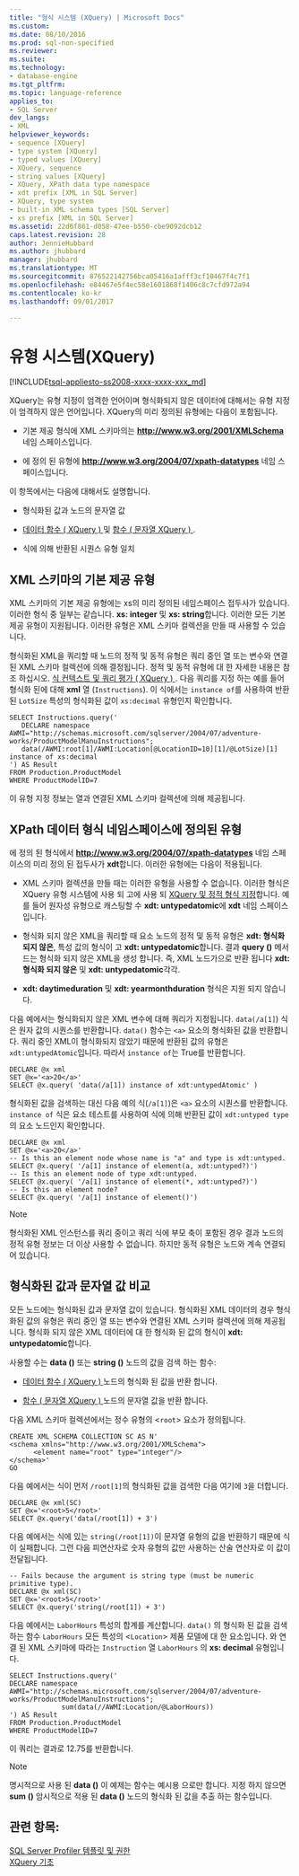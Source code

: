 ```yaml
---
title: "형식 시스템 (XQuery) | Microsoft Docs"
ms.custom: 
ms.date: 08/10/2016
ms.prod: sql-non-specified
ms.reviewer: 
ms.suite: 
ms.technology:
- database-engine
ms.tgt_pltfrm: 
ms.topic: language-reference
applies_to:
- SQL Server
dev_langs:
- XML
helpviewer_keywords:
- sequence [XQuery]
- type system [XQuery]
- typed values [XQuery]
- XQuery, sequence
- string values [XQuery]
- XQuery, XPath data type namespace
- xdt prefix [XML in SQL Server]
- XQuery, type system
- built-in XML schema types [SQL Server]
- xs prefix [XML in SQL Server]
ms.assetid: 22d6f861-d058-47ee-b550-cbe9092dcb12
caps.latest.revision: 28
author: JennieHubbard
ms.author: jhubbard
manager: jhubbard
ms.translationtype: MT
ms.sourcegitcommit: 876522142756bca05416a1afff3cf10467f4c7f1
ms.openlocfilehash: e84467e5f4ec58e1601868f1406c8c7cfd972a94
ms.contentlocale: ko-kr
ms.lasthandoff: 09/01/2017

---
```

# <a name="type-system-xquery"></a>유형 시스템(XQuery)
[!INCLUDE[tsql-appliesto-ss2008-xxxx-xxxx-xxx_md](../includes/tsql-appliesto-ss2008-xxxx-xxxx-xxx-md.md)]

  XQuery는 유형 지정이 엄격한 언어이며 형식화되지 않은 데이터에 대해서는 유형 지정이 엄격하지 않은 언어입니다. XQuery의 미리 정의된 유형에는 다음이 포함됩니다.  
  
-   기본 제공 형식에 XML 스키마의는 **http://www.w3.org/2001/XMLSchema** 네임 스페이스입니다.  
  
-   에 정의 된 유형에 **http://www.w3.org/2004/07/xpath-datatypes** 네임 스페이스입니다.  
  
 이 항목에서는 다음에 대해서도 설명합니다.  
  
-   형식화된 값과 노드의 문자열 값  
  
-   [데이터 함수 &#40; XQuery &#41; ](../xquery/data-accessor-functions-data-xquery.md) 및 [함수 &#40; 문자열 XQuery &#41; ](../xquery/data-accessor-functions-string-xquery.md).  
  
-   식에 의해 반환된 시퀀스 유형 일치  
  
## <a name="built-in-types-of-xml-schema"></a>XML 스키마의 기본 제공 유형  
 XML 스키마의 기본 제공 유형에는 xs의 미리 정의된 네임스페이스 접두사가 있습니다. 이러한 형식 중 일부는 같습니다. **xs: integer** 및 **xs: string**합니다. 이러한 모든 기본 제공 유형이 지원됩니다. 이러한 유형은 XML 스키마 컬렉션을 만들 때 사용할 수 있습니다.  
  
 형식화된 XML을 쿼리할 때 노드의 정적 및 동적 유형은 쿼리 중인 열 또는 변수와 연결된 XML 스키마 컬렉션에 의해 결정됩니다. 정적 및 동적 유형에 대 한 자세한 내용은 참조 하십시오. [식 컨텍스트 및 쿼리 평가 &#40; XQuery &#41; ](../xquery/expression-context-and-query-evaluation-xquery.md). 다음 쿼리를 지정 하는 예를 들어 형식화 된에 대해 **xml** 열 (`Instructions`). 이 식에서는 `instance of`를 사용하여 반환된 `LotSize` 특성의 형식화된 값이 `xs:decimal` 유형인지 확인합니다.  
  
```  
SELECT Instructions.query('  
   DECLARE namespace AWMI="http://schemas.microsoft.com/sqlserver/2004/07/adventure-works/ProductModelManuInstructions";  
   data(/AWMI:root[1]/AWMI:Location[@LocationID=10][1]/@LotSize)[1] instance of xs:decimal  
') AS Result  
FROM Production.ProductModel  
WHERE ProductModelID=7  
```  
  
 이 유형 지정 정보는 열과 연결된 XML 스키마 컬렉션에 의해 제공됩니다.  
  
## <a name="types-defined-in-xpath-data-types-namespace"></a>XPath 데이터 형식 네임스페이스에 정의된 유형  
 에 정의 된 형식에서 **http://www.w3.org/2004/07/xpath-datatypes** 네임 스페이스의 미리 정의 된 접두사가 **xdt**합니다. 이러한 유형에는 다음이 적용됩니다.  
  
-   XML 스키마 컬렉션을 만들 때는 이러한 유형을 사용할 수 없습니다. 이러한 형식은 XQuery 유형 시스템에 사용 되 고에 사용 되 [XQuery 및 정적 형식 지정](../xquery/xquery-and-static-typing.md)합니다. 예를 들어 원자성 유형으로 캐스팅할 수 **xdt: untypedatomic**에 **xdt** 네임 스페이스입니다.  
  
-   형식화 되지 않은 XML을 쿼리할 때 요소 노드의 정적 및 동적 유형은 **xdt: 형식화 되지 않은**, 특성 값의 형식이 고 **xdt: untypedatomic**합니다. 결과 **query ()** 메서드는 형식화 되지 않은 XML을 생성 합니다. 즉, XML 노드가으로 반환 됩니다 **xdt: 형식화 되지 않은** 및 **xdt: untypedatomic**각각.  
  
-   **xdt: daytimeduration** 및 **xdt: yearmonthduration** 형식은 지원 되지 않습니다.  
  
 다음 예에서는 형식화되지 않은 XML 변수에 대해 쿼리가 지정됩니다. `data(/a[1]`) 식은 원자 값의 시퀀스를 반환합니다. `data()` 함수는 `<a>` 요소의 형식화된 값을 반환합니다. 쿼리 중인 XML이 형식화되지 않았기 때문에 반환된 값의 유형은 `xdt:untypedAtomic`입니다. 따라서 `instance of`는 True를 반환합니다.  
  
```  
DECLARE @x xml  
SET @x='<a>20</a>'  
SELECT @x.query( 'data(/a[1]) instance of xdt:untypedAtomic' )  
```  
  
 형식화된 값을 검색하는 대신 다음 예의 식(`/a[1]`)은 `<a>` 요소의 시퀀스를 반환합니다. `instance of` 식은 요소 테스트를 사용하여 식에 의해 반환된 값이 `xdt:untyped type`의 요소 노드인지 확인합니다.  
  
```  
DECLARE @x xml  
SET @x='<a>20</a>'  
-- Is this an element node whose name is "a" and type is xdt:untyped.  
SELECT @x.query( '/a[1] instance of element(a, xdt:untyped?)')  
-- Is this an element node of type xdt:untyped.  
SELECT @x.query( '/a[1] instance of element(*, xdt:untyped?)')  
-- Is this an element node?  
SELECT @x.query( '/a[1] instance of element()')  
```  
  
> [!NOTE]  
>  형식화된 XML 인스턴스를 쿼리 중이고 쿼리 식에 부모 축이 포함된 경우 결과 노드의 정적 유형 정보는 더 이상 사용할 수 없습니다. 하지만 동적 유형은 노드와 계속 연결되어 있습니다.  
  
## <a name="typed-value-vs-string-value"></a>형식화된 값과 문자열 값 비교  
 모든 노드에는 형식화된 값과 문자열 값이 있습니다. 형식화된 XML 데이터의 경우 형식화된 값의 유형은 쿼리 중인 열 또는 변수와 연결된 XML 스키마 컬렉션에 의해 제공됩니다. 형식화 되지 않은 XML 데이터에 대 한 형식화 된 값의 형식이 **xdt: untypedatomic**합니다.  
  
 사용할 수는 **data ()** 또는 **string ()** 노드의 값을 검색 하는 함수:  
  
-   [데이터 함수 &#40; XQuery &#41; ](../xquery/data-accessor-functions-data-xquery.md) 노드의 형식화 된 값을 반환 합니다.  
  
-   [함수 &#40; 문자열 XQuery &#41; ](../xquery/data-accessor-functions-string-xquery.md) 노드의 문자열 값을 반환 합니다.  
  
 다음 XML 스키마 컬렉션에서는 정수 유형의 <`root`> 요소가 정의됩니다.  
  
```  
CREATE XML SCHEMA COLLECTION SC AS N'  
<schema xmlns="http://www.w3.org/2001/XMLSchema">  
      <element name="root" type="integer"/>  
</schema>'  
GO  
```  
  
 다음 예에서는 식이 먼저 `/root[1]`의 형식화된 값을 검색한 다음 여기에 `3`을 더합니다.  
  
```  
DECLARE @x xml(SC)  
SET @x='<root>5</root>'  
SELECT @x.query('data(/root[1]) + 3')  
```  
  
 다음 예에서는 식에 있는 `string(/root[1])`이 문자열 유형의 값을 반환하기 때문에 식이 실패합니다. 그런 다음 피연산자로 숫자 유형의 값만 사용하는 산술 연산자로 이 값이 전달됩니다.  
  
```  
-- Fails because the argument is string type (must be numeric primitive type).  
DECLARE @x xml(SC)  
SET @x='<root>5</root>'  
SELECT @x.query('string(/root[1]) + 3')  
```  
  
 다음 예에서는 `LaborHours` 특성의 합계를 계산합니다. `data()` 의 형식화 된 값을 검색 하는 함수 `LaborHours` 모든 특성의 <`Location`> 제품 모델에 대 한 요소입니다. 와 연결 된 XML 스키마에 따라는 `Instruction` 열 `LaborHours` 의 **xs: decimal** 유형입니다.  
  
```  
SELECT Instructions.query('   
DECLARE namespace AWMI="http://schemas.microsoft.com/sqlserver/2004/07/adventure-works/ProductModelManuInstructions";   
             sum(data(//AWMI:Location/@LaborHours))   
') AS Result   
FROM Production.ProductModel   
WHERE ProductModelID=7  
```  
  
 이 쿼리는 결과로 12.75를 반환합니다.  
  
> [!NOTE]  
>  명시적으로 사용 된 **data ()** 이 예제는 함수는 예시용 으로만 합니다. 지정 하지 않으면 **sum ()** 암시적으로 적용 된 **data ()** 노드의 형식화 된 값을 추출 하는 함수입니다.  
  
## <a name="see-also"></a>관련 항목:  
 [SQL Server Profiler 템플릿 및 권한](../tools/sql-server-profiler/sql-server-profiler-templates-and-permissions.md)   
 [XQuery 기초](../xquery/xquery-basics.md)  
  
  

